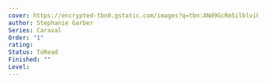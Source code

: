 ```yaml
---
cover: https://encrypted-tbn0.gstatic.com/images?q=tbn:ANd9GcRm5ilblviP61DTxSyxQ7zKHWWK-p-zKNUaVw&s
author: Stephanie Garber
Series: Caraval
Order: "1"
rating: 
Status: ToRead
Finished: ""
Level:
---
```








